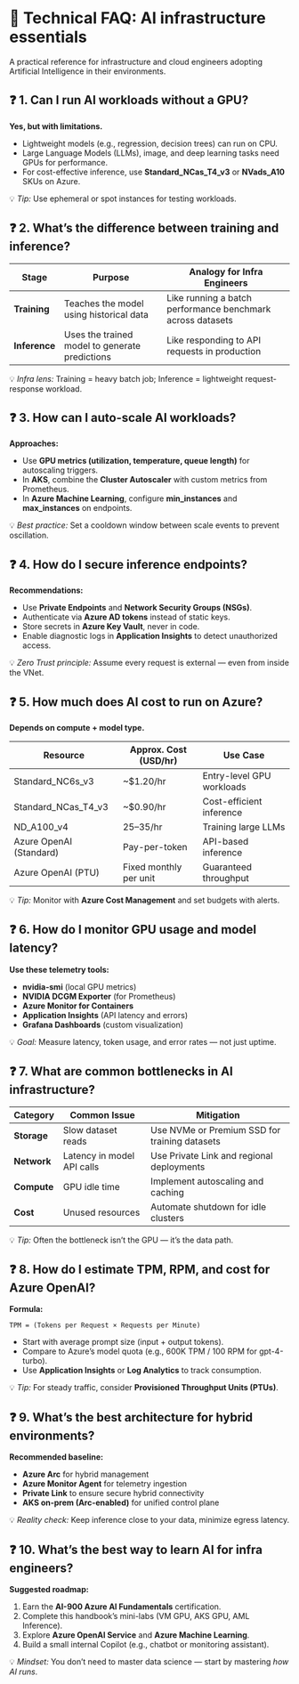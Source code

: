 # 🧠 Technical FAQ: AI infrastructure essentials

A practical reference for infrastructure and cloud engineers adopting Artificial Intelligence in their environments.

## ❓ 1. Can I run AI workloads without a GPU?

**Yes, but with limitations.**

- Lightweight models (e.g., regression, decision trees) can run on CPU.  
- Large Language Models (LLMs), image, and deep learning tasks need GPUs for performance.  
- For cost-effective inference, use **Standard_NCas_T4_v3** or **NVads_A10** SKUs on Azure.

💡 *Tip:* Use ephemeral or spot instances for testing workloads.

## ❓ 2. What’s the difference between training and inference?

| Stage | Purpose | Analogy for Infra Engineers |
|--------|----------|-----------------------------|
| **Training** | Teaches the model using historical data | Like running a batch performance benchmark across datasets |
| **Inference** | Uses the trained model to generate predictions | Like responding to API requests in production |

💡 *Infra lens:* Training = heavy batch job; Inference = lightweight request-response workload.

## ❓ 3. How can I auto-scale AI workloads?

**Approaches:**
- Use **GPU metrics (utilization, temperature, queue length)** for autoscaling triggers.  
- In **AKS**, combine the **Cluster Autoscaler** with custom metrics from Prometheus.  
- In **Azure Machine Learning**, configure **min_instances** and **max_instances** on endpoints.  

💡 *Best practice:* Set a cooldown window between scale events to prevent oscillation.


## ❓ 4. How do I secure inference endpoints?

**Recommendations:**
- Use **Private Endpoints** and **Network Security Groups (NSGs)**.  
- Authenticate via **Azure AD tokens** instead of static keys.  
- Store secrets in **Azure Key Vault**, never in code.  
- Enable diagnostic logs in **Application Insights** to detect unauthorized access.

💡 *Zero Trust principle:* Assume every request is external — even from inside the VNet.

## ❓ 5. How much does AI cost to run on Azure?

**Depends on compute + model type.**

| Resource | Approx. Cost (USD/hr) | Use Case |
|-----------|----------------------|-----------|
| Standard_NC6s_v3 | ~$1.20/hr | Entry-level GPU workloads |
| Standard_NCas_T4_v3 | ~$0.90/hr | Cost-efficient inference |
| ND_A100_v4 | $25–$35/hr | Training large LLMs |
| Azure OpenAI (Standard) | Pay-per-token | API-based inference |
| Azure OpenAI (PTU) | Fixed monthly per unit | Guaranteed throughput |

💡 *Tip:* Monitor with **Azure Cost Management** and set budgets with alerts.

## ❓ 6. How do I monitor GPU usage and model latency?

**Use these telemetry tools:**
- **nvidia-smi** (local GPU metrics)
- **NVIDIA DCGM Exporter** (for Prometheus)
- **Azure Monitor for Containers**
- **Application Insights** (API latency and errors)
- **Grafana Dashboards** (custom visualization)

💡 *Goal:* Measure latency, token usage, and error rates — not just uptime.

## ❓ 7. What are common bottlenecks in AI infrastructure?

| Category | Common Issue | Mitigation |
|-----------|---------------|------------|
| **Storage** | Slow dataset reads | Use NVMe or Premium SSD for training datasets |
| **Network** | Latency in model API calls | Use Private Link and regional deployments |
| **Compute** | GPU idle time | Implement autoscaling and caching |
| **Cost** | Unused resources | Automate shutdown for idle clusters |

💡 *Tip:* Often the bottleneck isn’t the GPU — it’s the data path.

## ❓ 8. How do I estimate TPM, RPM, and cost for Azure OpenAI?

**Formula:**
```
TPM = (Tokens per Request × Requests per Minute)
```
- Start with average prompt size (input + output tokens).  
- Compare to Azure’s model quota (e.g., 600K TPM / 100 RPM for gpt-4-turbo).  
- Use **Application Insights** or **Log Analytics** to track consumption.  

💡 *Tip:* For steady traffic, consider **Provisioned Throughput Units (PTUs)**.

## ❓ 9. What’s the best architecture for hybrid environments?

**Recommended baseline:**
- **Azure Arc** for hybrid management  
- **Azure Monitor Agent** for telemetry ingestion  
- **Private Link** to ensure secure hybrid connectivity  
- **AKS on-prem (Arc-enabled)** for unified control plane  

💡 *Reality check:* Keep inference close to your data, minimize egress latency.

## ❓ 10. What’s the best way to learn AI for infra engineers?

**Suggested roadmap:**
1. Earn the **AI-900 Azure AI Fundamentals** certification.  
2. Complete this handbook’s mini-labs (VM GPU, AKS GPU, AML Inference).  
3. Explore **Azure OpenAI Service** and **Azure Machine Learning**.  
4. Build a small internal Copilot (e.g., chatbot or monitoring assistant).  

💡 *Mindset:* You don’t need to master data science — start by mastering *how AI runs*.
